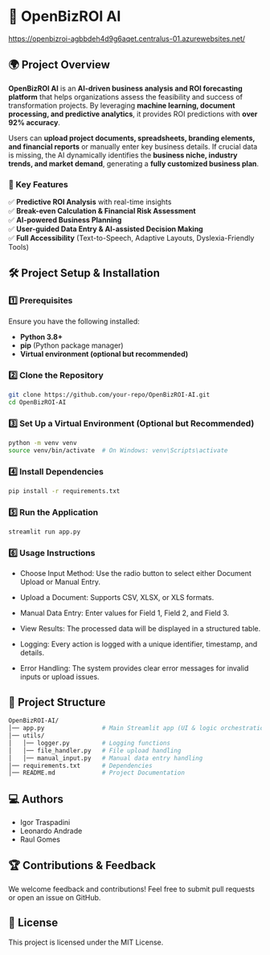# 📌 OpenBizROI AI

https://openbizroi-agbbdeh4d9g6aqet.centralus-01.azurewebsites.net/

## 🌍 Project Overview
**OpenBizROI AI** is an **AI-driven business analysis and ROI forecasting platform** that helps organizations assess the feasibility and success of transformation projects. By leveraging **machine learning, document processing, and predictive analytics**, it provides ROI predictions with **over 92% accuracy**.

Users can **upload project documents, spreadsheets, branding elements, and financial reports** or manually enter key business details. If crucial data is missing, the AI dynamically identifies the **business niche, industry trends, and market demand**, generating a **fully customized business plan**.

### 🚀 Key Features
✅ **Predictive ROI Analysis** with real-time insights  
✅ **Break-even Calculation & Financial Risk Assessment**  
✅ **AI-powered Business Planning**  
✅ **User-guided Data Entry & AI-assisted Decision Making**  
✅ **Full Accessibility** (Text-to-Speech, Adaptive Layouts, Dyslexia-Friendly Tools)  

## 🛠️ Project Setup & Installation

### 1️⃣ **Prerequisites**
Ensure you have the following installed:
- **Python 3.8+**
- **pip** (Python package manager)
- **Virtual environment (optional but recommended)**

### 2️⃣ **Clone the Repository**
```sh
git clone https://github.com/your-repo/OpenBizROI-AI.git
cd OpenBizROI-AI
```

### 3️⃣ Set Up a Virtual Environment (Optional but Recommended)
```sh
python -m venv venv
source venv/bin/activate  # On Windows: venv\Scripts\activate
```
### 4️⃣ Install Dependencies
```sh
pip install -r requirements.txt
```
### 5️⃣ Run the Application
```sh
streamlit run app.py
```

### 6️⃣ Usage Instructions

- Choose Input Method: Use the radio button to select either Document Upload or Manual Entry.

- Upload a Document: Supports CSV, XLSX, or XLS formats.

- Manual Data Entry: Enter values for Field 1, Field 2, and Field 3.

- View Results: The processed data will be displayed in a structured table.

- Logging: Every action is logged with a unique identifier, timestamp, and details.

- Error Handling: The system provides clear error messages for invalid inputs or upload issues.

## 📄 Project Structure
```sh
OpenBizROI-AI/
│── app.py                # Main Streamlit app (UI & logic orchestration)
│── utils/
│   │── logger.py         # Logging functions
│   │── file_handler.py   # File upload handling
│   │── manual_input.py   # Manual data entry handling
│── requirements.txt      # Dependencies
│── README.md             # Project Documentation
```

## 💻 Authors

-  Igor Traspadini
-  Leonardo Andrade
-  Raul Gomes

## 🏆 Contributions & Feedback

We welcome feedback and contributions! Feel free to submit pull requests or open an issue on GitHub.

## 📜 License

This project is licensed under the MIT License.
